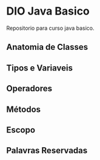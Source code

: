 # DIO Java Basico

Repositorio para curso java basico.

## Anatomia de Classes

## Tipos e Variaveis

## Operadores

## Métodos

## Escopo

## Palavras Reservadas